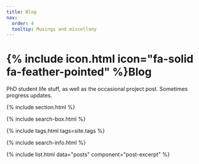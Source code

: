 ```yaml
---
title: Blog
nav:
  order: 4
  tooltip: Musings and miscellany
---
```


# {% include icon.html icon="fa-solid fa-feather-pointed" %}Blog

PhD student life stuff, as well as the occasional project post. Sometimes progress updates.

{% include section.html %}

{% include search-box.html %}

{% include tags.html tags=site.tags %}

{% include search-info.html %}

{% include list.html data="posts" component="post-excerpt" %}
